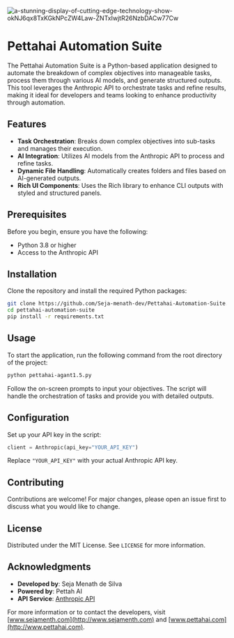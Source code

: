 ![a-stunning-display-of-cutting-edge-technology-show-okNJ6qx8TxKGkNPcZW4Law-ZNTxIwjtR26NzbDACw77Cw](https://github.com/Seja-menath-dev/Pettah-Ai---Agent/assets/166058763/ef957684-ac5f-4795-8e0e-13200d3d5f64)


# Pettahai Automation Suite

The Pettahai Automation Suite is a Python-based application designed to automate the breakdown of complex objectives into manageable tasks, process them through various AI models, and generate structured outputs. This tool leverages the Anthropic API to orchestrate tasks and refine results, making it ideal for developers and teams looking to enhance productivity through automation.

## Features

- **Task Orchestration**: Breaks down complex objectives into sub-tasks and manages their execution.
- **AI Integration**: Utilizes AI models from the Anthropic API to process and refine tasks.
- **Dynamic File Handling**: Automatically creates folders and files based on AI-generated outputs.
- **Rich UI Components**: Uses the Rich library to enhance CLI outputs with styled and structured panels.

## Prerequisites

Before you begin, ensure you have the following:
- Python 3.8 or higher
- Access to the Anthropic API

## Installation

Clone the repository and install the required Python packages:

```bash
git clone https://github.com/Seja-menath-dev/Pettahai-Automation-Suite.git
cd pettahai-automation-suite
pip install -r requirements.txt
```

## Usage

To start the application, run the following command from the root directory of the project:

```bash
python pettahai-agant1.5.py
```

Follow the on-screen prompts to input your objectives. The script will handle the orchestration of tasks and provide you with detailed outputs.

## Configuration

Set up your API key in the script:

```python
client = Anthropic(api_key="YOUR_API_KEY")
```

Replace `"YOUR_API_KEY"` with your actual Anthropic API key.

## Contributing

Contributions are welcome! For major changes, please open an issue first to discuss what you would like to change.

## License

Distributed under the MIT License. See `LICENSE` for more information.

## Acknowledgments

- **Developed by**: Seja Menath de Silva
- **Powered by**: Pettah AI
- **API Service**: [Anthropic API](https://www.anthropic.com/api)

For more information or to contact the developers, visit [www.sejamenth.com](http://www.sejamenth.com) and [www.pettahai.com](http://www.pettahai.com).

